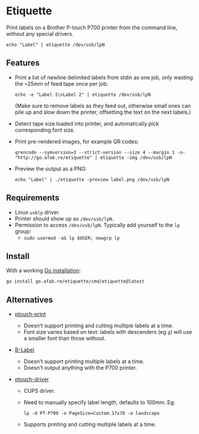 # Etiquette

Print labels on a Brother P-touch P700 printer from the command line, without any special drivers.

```
echo "Label" | etiquette /dev/usb/lpN
```

## Features

* Print a list of newline delimited labels from stdin as one job,
only wasting the ~25mm of feed tape once per job:

    ```
    echo -e "Label 1\nLabel 2" | etiquette /dev/usb/lpN
    ```

    (Make sure to remove labels as they feed out, otherwise small ones can pile up and slow down the printer,
    offsetting the text on the next labels.)

* Detect tape size loaded into printer, and automatically pick corresponding font size.

* Print pre-rendered images, for example QR codes:

    ```
    qrencode --symversion=3 --strict-version --size 4 --margin 1 -o- "http://go.afab.re/etiquette" | etiquette -img /dev/usb/lpN
    ```

* Preview the output as a PNG:

    ```
    echo "Label" | ./etiquette -preview label.png /dev/usb/lpN
    ```

## Requirements

* Linux `usblp` driver.
* Printer should show up as `/dev/usb/lpN`.
* Permission to access `/dev/usb/lpN`. Typically add yourself to the `lp` group:
    * `sudo usermod -aG lp $USER; newgrp lp`

## Install

With a working [Go installation](https://go.dev):

```
go install go.afab.re/etiquette/cmd/etiquette@latest
```

## Alternatives

* [ptouch-print](https://git.familie-radermacher.ch/linux/ptouch-print.git)
    * Doesn't support printing and cutting multiple labels at a time.
    * Font size varies based on text: labels with descenders (eg `g`) will use a smaller font than those without.

* [B-Label](https://apz.fi/blabel/)
    * Doesn't support printing multiple labels at a time.
    * Doesn't output anything with the P700 printer.

* [ptouch-driver](https://github.com/philpem/printer-driver-ptouch)
    * CUPS driver.
    * Need to manually specify label length, defaults to 100mm. Eg:

        ```
        lp -d PT-P700 -o PageSize=Custom.17x70 -o landscape
        ```

    * Supports printing and cutting multiple labels at a time.
